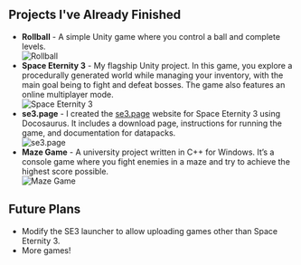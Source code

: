 ## Projects I've Already Finished
- **Rollball** - A simple Unity game where you control a ball and complete levels.  
  ![Rollball](link_do_obrazka_rollball)
- **Space Eternity 3** - My flagship Unity project. In this game, you explore a procedurally generated world while managing your inventory, with the main goal being to fight and defeat bosses. The game also features an online multiplayer mode.  
  ![Space Eternity 3](link_do_obrazka_se3)
- **se3.page** - I created the [se3.page](https://se3.page/) website for Space Eternity 3 using Docosaurus. It includes a download page, instructions for running the game, and documentation for datapacks.  
  ![se3.page](link_do_obrazka_se3page)
- **Maze Game** - A university project written in C++ for Windows. It’s a console game where you fight enemies in a maze and try to achieve the highest score possible.  
  ![Maze Game](link_do_obrazka_maze_game)

## Future Plans
- Modify the SE3 launcher to allow uploading games other than Space Eternity 3.
- More games!
